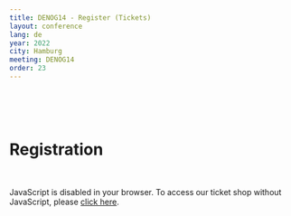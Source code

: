 ```yaml
---
title: DENOG14 - Register (Tickets)
layout: conference
lang: de
year: 2022
city: Hamburg
meeting: DENOG14
order: 23
---
```


<br>
<br>
<br>
<h1>Registration</h1><br>

<pretix-widget event="https://pretix.eu/denog/denog14/"></pretix-widget>
<noscript>
   <div class="pretix-widget">
        <div class="pretix-widget-info-message">
            JavaScript is disabled in your browser. To access our ticket shop without JavaScript, please <a target="_blank" rel="noopener" href="https://pretix.eu/denog/denog14/">click here</a>.
        </div>
    </div>
</noscript>
